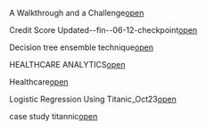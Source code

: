 A Walkthrough and a Challenge[open](https://github.com/Rish1382/SLC-machine-Learning-projects/blob/main/A%20Walkthrough%20and%20a%20Challenge.ipynb)

Credit Score Updated--fin--06-12-checkpoint[open](https://github.com/Rish1382/SLC-machine-Learning-projects/blob/main/Credit%20Score%20Updated--fin--06-12-checkpoint.ipynb)

Decision tree ensemble technique[open](https://github.com/Rish1382/SLC-machine-Learning-projects/blob/main/Decision%20tree%20ensemble%20technique.ipynb)

HEALTHCARE ANALYTICS[open](https://github.com/Rish1382/SLC-machine-Learning-projects/blob/main/HEALTHCARE%20ANALYTICS.ipynb)

Healthcare[open](https://github.com/Rish1382/SLC-machine-Learning-projects/blob/main/Healthcare.ipynb)

Logistic Regression Using Titanic_Oct23[open](https://github.com/Rish1382/SLC-machine-Learning-projects/blob/main/Logistic%20Regression%20Using%20Titanic_Oct23.ipynb)

case study titannic[open](https://github.com/Rish1382/SLC-machine-Learning-projects/blob/main/case%20study%20titannic.ipynb)
